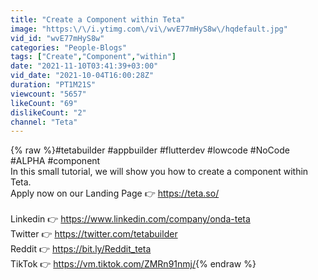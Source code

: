 ```yaml
---
title: "Create a Component within Teta"
image: "https:\/\/i.ytimg.com\/vi\/wvE77mHyS8w\/hqdefault.jpg"
vid_id: "wvE77mHyS8w"
categories: "People-Blogs"
tags: ["Create","Component","within"]
date: "2021-11-10T03:41:39+03:00"
vid_date: "2021-10-04T16:00:28Z"
duration: "PT1M21S"
viewcount: "5657"
likeCount: "69"
dislikeCount: "2"
channel: "Teta"
---
```

{% raw %}#tetabuilder #appbuilder #flutterdev  #lowcode  #NoCode #ALPHA #component<br />In this small tutorial, we will show you how to create a component within Teta.<br />Apply now on our Landing Page 👉 <a rel="nofollow" target="blank" href="https://teta.so/">https://teta.so/</a><br /><br />Linkedin 👉 <a rel="nofollow" target="blank" href="https://www.linkedin.com/company/onda-teta">https://www.linkedin.com/company/onda-teta</a><br />Twitter 👉 <a rel="nofollow" target="blank" href="https://twitter.com/tetabuilder">https://twitter.com/tetabuilder</a><br />Reddit 👉 <a rel="nofollow" target="blank" href="https://bit.ly/Reddit_teta">https://bit.ly/Reddit_teta</a><br />TikTok 👉 <a rel="nofollow" target="blank" href="https://vm.tiktok.com/ZMRn91nmj/">https://vm.tiktok.com/ZMRn91nmj/</a>{% endraw %}

